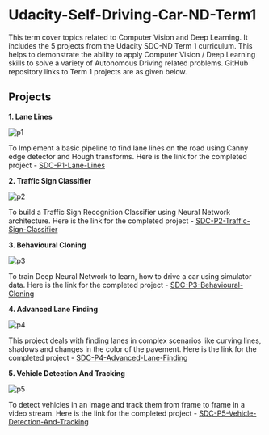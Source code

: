 # Udacity-Self-Driving-Car-ND-Term1
This term cover topics related to Computer Vision and Deep Learning. It includes the 5 projects from the Udacity SDC-ND Term 1 curriculum. This helps to demonstrate the ability to apply Computer Vision / Deep Learning skills to solve a variety of Autonomous Driving related problems.
GitHub repository links to Term 1 projects are as given below.

## Projects

**1. Lane Lines**

![p1](https://cloud.githubusercontent.com/assets/17127066/24323532/e9d11890-119c-11e7-92e7-8ae0c259371c.png)

To Implement a basic pipeline to find lane lines on the road using Canny edge detector and Hough transforms. Here is the link for the completed project - [SDC-P1-Lane-Lines][1]

**2. Traffic Sign Classifier**

![p2](https://cloud.githubusercontent.com/assets/17127066/24323531/e9c9c28e-119c-11e7-9b32-8047bd0ec743.png)

To build a Traffic Sign Recognition Classifier using Neural Network architecture. Here is the link for the completed project - [SDC-P2-Traffic-Sign-Classifier][2]

**3. Behavioural Cloning**

![p3](https://cloud.githubusercontent.com/assets/17127066/24323530/e9c5cfe4-119c-11e7-88b6-aeee7fd1a140.png)

To train Deep Neural Network to learn, how to drive a car using simulator data. Here is the link for the completed project - [SDC-P3-Behavioural-Cloning][3]

**4. Advanced Lane Finding**

![p4](https://cloud.githubusercontent.com/assets/17127066/24323529/e9bce898-119c-11e7-99e7-71f1c56541fc.png)

This project deals with finding lanes in complex scenarios like curving lines, shadows and changes in the color of the pavement. Here is the link for the completed project - [SDC-P4-Advanced-Lane-Finding][4]

**5. Vehicle Detection And Tracking**

![p5](https://cloud.githubusercontent.com/assets/17127066/24323533/e9d818e8-119c-11e7-91f1-877a0eedbe7d.png)

To detect vehicles in an image and track them from frame to frame in a video stream. Here is the link for the completed project - [SDC-P5-Vehicle-Detection-And-Tracking][5]


[1]: https://github.com/ra9hur/SDC-P1-Lane-Lines
[2]: https://github.com/ra9hur/SDC-P2-Traffic-Sign-Classifier
[3]: https://github.com/ra9hur/SDC-P3-Behavioural-Cloning
[4]: https://github.com/ra9hur/SDC-P4-Advanced-Lane-Finding
[5]: https://github.com/ra9hur/SDC-P5-Vehicle-Detection-And-Tracking



